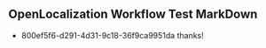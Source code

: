 ## OpenLocalization Workflow Test MarkDown
* 800ef5f6-d291-4d31-9c18-36f9ca9951da thanks!

<!--HONumber=Sep16_HO1-->


